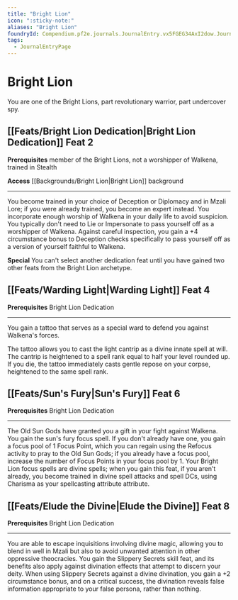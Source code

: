 ```yaml
---
title: "Bright Lion"
icon: ":sticky-note:"
aliases: "Bright Lion"
foundryId: Compendium.pf2e.journals.JournalEntry.vx5FGEG34AxI2dow.JournalEntryPage.vS9iMDapZN9uW33Q
tags:
  - JournalEntryPage
---
```


# Bright Lion
You are one of the Bright Lions, part revolutionary warrior, part undercover spy.

## [[Feats/Bright Lion Dedication|Bright Lion Dedication]] Feat 2

**Prerequisites** member of the Bright Lions, not a worshipper of Walkena, trained in Stealth

**Access** [[Backgrounds/Bright Lion|Bright Lion]] background

* * *

You become trained in your choice of Deception or Diplomacy and in Mzali Lore; if you were already trained, you become an expert instead. You incorporate enough worship of Walkena in your daily life to avoid suspicion. You typically don't need to Lie or Impersonate to pass yourself off as a worshipper of Walkena. Against careful inspection, you gain a +4 circumstance bonus to Deception checks specifically to pass yourself off as a version of yourself faithful to Walkena.

**Special** You can't select another dedication feat until you have gained two other feats from the Bright Lion archetype.

## [[Feats/Warding Light|Warding Light]] Feat 4

**Prerequisites** Bright Lion Dedication

* * *

You gain a tattoo that serves as a special ward to defend you against Walkena's forces.

The tattoo allows you to cast the light cantrip as a divine innate spell at will. The cantrip is heightened to a spell rank equal to half your level rounded up. If you die, the tattoo immediately casts gentle repose on your corpse, heightened to the same spell rank.

## [[Feats/Sun's Fury|Sun's Fury]] Feat 6

**Prerequisites** Bright Lion Dedication

* * *

The Old Sun Gods have granted you a gift in your fight against Walkena. You gain the sun's fury focus spell. If you don't already have one, you gain a focus pool of 1 Focus Point, which you can regain using the Refocus activity to pray to the Old Sun Gods; if you already have a focus pool, increase the number of Focus Points in your focus pool by 1. Your Bright Lion focus spells are divine spells; when you gain this feat, if you aren't already, you become trained in divine spell attacks and spell DCs, using Charisma as your spellcasting attribute attribute.

## [[Feats/Elude the Divine|Elude the Divine]] Feat 8

**Prerequisites** Bright Lion Dedication

* * *

You are able to escape inquisitions involving divine magic, allowing you to blend in well in Mzali but also to avoid unwanted attention in other oppressive theocracies. You gain the Slippery Secrets skill feat, and its benefits also apply against divination effects that attempt to discern your deity. When using Slippery Secrets against a divine divination, you gain a +2 circumstance bonus, and on a critical success, the divination reveals false information appropriate to your false persona, rather than nothing.